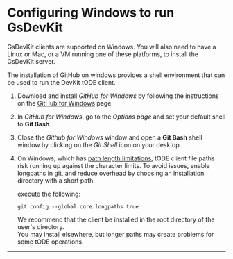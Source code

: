# Configuring Windows to run GsDevKit

GsDevKit clients are supported on Windows.  You will also need to have a Linux or Mac, or a VM running 
one of these platforms, to install the GsDevKit server.

The installation of GitHub on windows provides a shell environment that can be used to run the DevKit tODE client.


1. Download and install *GitHub for Windows* by following the instructions on the [GitHub for Windows][1] page.

2. In *GitHub for Windows*, go to the *Options page* and set your default shell to **Git Bash**.

3. Close the *Github for Windows* window and open a **Git Bash** shell window by clicking on the *Git Shell* icon on your desktop.

4. On Windows, which has [path length limitations][2], tODE client file paths risk running up against the character limits.  To avoid issues, enable longpaths in git, and reduce overhead by choosing an installation directory with a short path. 
  
   execute the following:
   ```
   git config --global core.longpaths true   
   ```

   We recommend that the client be installed in the root directory of the user's directory.  
   You may install elsewhere, but longer paths may create problems for some tODE operations. 

---
  
[1]: https://windows.github.com/
[2]:  https://github.com/git-for-windows/git/wiki/Git-cannot-create-a-file-or-directory-with-a-long-path

